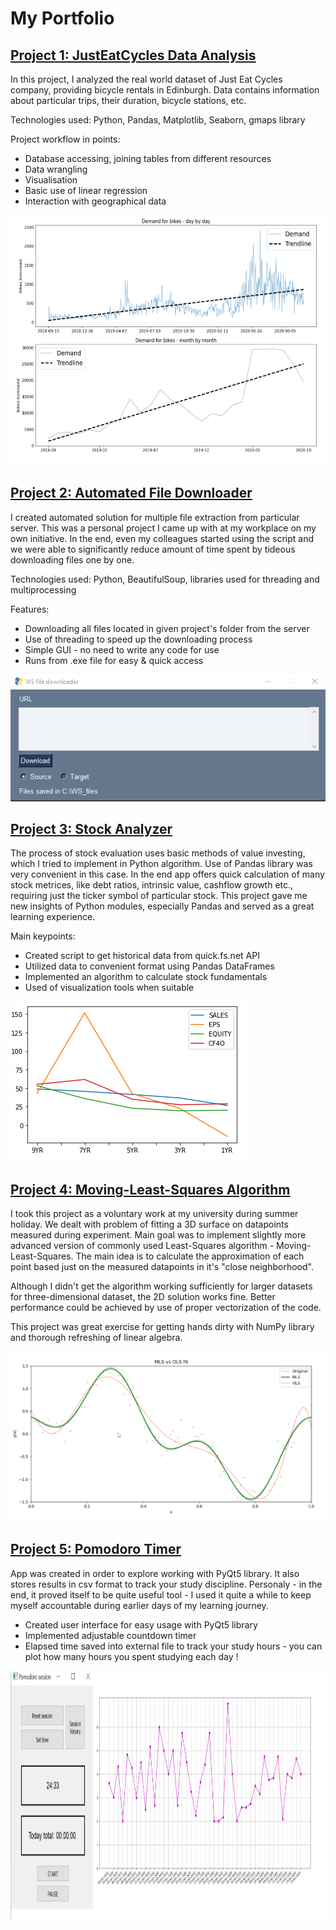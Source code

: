 # My Portfolio

## [Project 1: JustEatCycles Data Analysis](https://github.com/viliam-gago/JustEatCycles_Analysis)
In this project, I analyzed the real world dataset of Just Eat Cycles company, providing bicycle rentals in Edinburgh. Data contains information about particular trips, their duration, bicycle stations, etc. 

Technologies used: Python, Pandas, Matplotlib, Seaborn, gmaps library

Project workflow in points:
- Database accessing, joining tables from different resources
- Data wrangling
- Visualisation
- Basic use of linear regression
- Interaction with geographical data
<img src="https://github.com/viliam-gago/JustEatCycles_Analysis/blob/master/img/repo_pic.png" width="650px" height="400px" />

## [Project 2: Automated File Downloader](https://github.com/viliam-gago/automated_file_downloader)
I created automated solution for multiple file extraction from particular server. This was a personal project I came up with at my workplace on my own initiative. In the end, even my colleagues started using the script and we were able to significantly reduce amount of time spent by tideous downloading files one by one.

Technologies used: Python, BeautifulSoup, libraries used for threading and multiprocessing

Features:
- Downloading all files located in given project's folder from the server
- Use of threading to speed up the downloading process
- Simple GUI - no need to write any code for use
- Runs from .exe file for easy & quick access

![](https://github.com/viliam-gago/automated_file_downloader/blob/master/img/pic.png)



## [Project 3: Stock Analyzer](https://github.com/viliam-gago/stock_analyzer)
The process of stock evaluation uses basic methods of value investing, which I tried to implement in Python algorithm. Use of Pandas library was very convenient in this case. In the end app offers quick calculation of many stock metrices, like debt ratios, intrinsic value, cashflow growth etc., requiring just the ticker symbol of particular stock. This project gave me new insights of Python modules, especially Pandas and served as a great learning experience.

Main keypoints:
- Created script to get historical data from quick.fs.net API
- Utilized data to convenient format using Pandas DataFrames
- Implemented an algorithm to calculate stock fundamentals
- Used of visualization tools when suitable

![](https://github.com/viliam-gago/Viliam_Portfolio/blob/master/images/fundamentals.PNG)


## [Project 4: Moving-Least-Squares Algorithm](https://github.com/viliam-gago/moving_least_squares)
I took this project as a voluntary work at my university during summer holiday. We dealt with problem of fitting a 3D surface on datapoints measured during experiment. Main goal was to implement slightly more advanced version of commonly used Least-Squares algorithm - Moving-Least-Squares. The main idea is to calculate the approximation of each point based just on the measured datapoints in it's "close neighborhood". 

Although I didn't get the algorithm working sufficiently for larger datasets for three-dimensional dataset, the 2D solution works fine. Better performance could be achieved by use of proper vectorization of the code.

This project was great exercise for getting hands dirty with NumPy library and thorough refreshing of linear algebra.

![](https://github.com/viliam-gago/moving_least_squares/blob/master/img/comparison.png)

## [Project 5: Pomodoro Timer](https://github.com/viliam-gago/pomodoro_timer)
App was created in order to explore working with PyQt5 library. It also stores results in csv format to track your study discipline. Personaly - in the end, it proved itself to be quite useful tool - I used it quite a while to keep myself accountable during earlier days of my learning journey.

- Created user interface for easy usage with PyQt5 library
- Implemented adjustable countdown timer
- Elapsed time saved into external file to track your study hours - you can plot how many hours you spent studying each day !


<img src="https://github.com/viliam-gago/Viliam_Portfolio/blob/master/images/pomodoro2.png" width="1000px" height="400px" />


